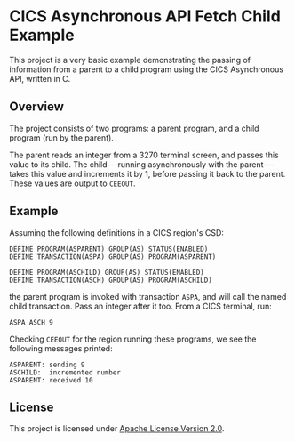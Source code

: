 # CICS Asynchronous API Fetch Child Example

This project is a very basic example demonstrating the passing of information
from a parent to a child program using the CICS Asynchronous API, written in C.

## Overview

The project consists of two programs: a parent program, and a child program (run
by the parent).

The parent reads an integer from a 3270 terminal screen, and passes this value
to its child. The child---running asynchronously with the parent---takes this
value and increments it by 1, before passing it back to the parent. These values
are output to `CEEOUT`.

## Example

Assuming the following definitions in a CICS region's CSD:

    DEFINE PROGRAM(ASPARENT) GROUP(AS) STATUS(ENABLED)
    DEFINE TRANSACTION(ASPA) GROUP(AS) PROGRAM(ASPARENT)
    
    DEFINE PROGRAM(ASCHILD) GROUP(AS) STATUS(ENABLED)
    DEFINE TRANSACTION(ASCH) GROUP(AS) PROGRAM(ASCHILD)

the parent program is invoked with transaction `ASPA`, and will call the named
child transaction. Pass an integer after it too. From a CICS terminal, run:

    ASPA ASCH 9

Checking `CEEOUT` for the region running these programs, we see the following
messages printed:

    ASPARENT: sending 9
    ASCHILD:  incremented number
    ASPARENT: received 10

## License

This project is licensed under [Apache License Version 2.0](LICENSE).
